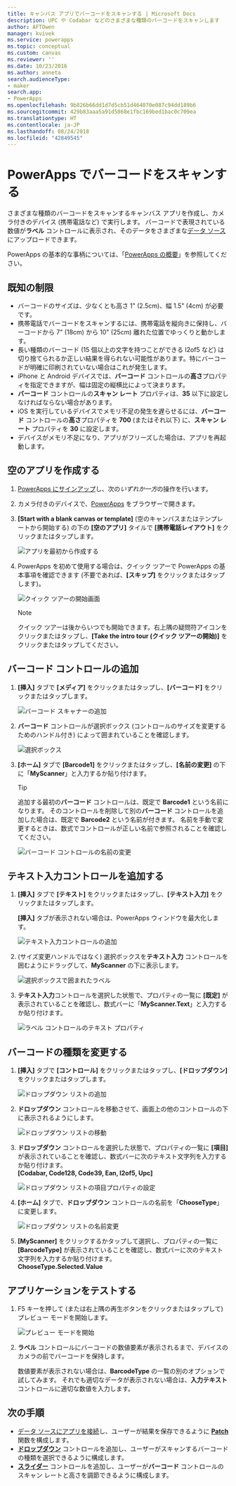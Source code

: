 ```yaml
---
title: キャンバス アプリでバーコードをスキャンする | Microsoft Docs
description: UPC や Codabar などのさまざまな種類のバーコードをスキャンします
author: AFTOwen
manager: kvivek
ms.service: powerapps
ms.topic: conceptual
ms.custom: canvas
ms.reviewer: ''
ms.date: 10/23/2016
ms.author: anneta
search.audienceType:
- maker
search.app:
- PowerApps
ms.openlocfilehash: 9b826b66dd1d7d5cb51d464070e087c94dd189b6
ms.sourcegitcommit: 429b83aaa5a91d5868e1fbc169bed1bac0c709ea
ms.translationtype: HT
ms.contentlocale: ja-JP
ms.lasthandoff: 08/24/2018
ms.locfileid: "42849545"
---
```

# <a name="scan-a-barcode-in-powerapps"></a>PowerApps でバーコードをスキャンする

さまざまな種類のバーコードをスキャンするキャンバス アプリを作成し、カメラ付きのデバイス (携帯電話など) で実行します。 バーコードで表現されている数値が**ラベル** コントロールに表示され、そのデータをさまざまな[データ ソース](connections-list.md)にアップロードできます。

PowerApps の基本的な事柄については、「[PowerApps の概要](getting-started.md)」を参照してください。

## <a name="known-limitations"></a>既知の制限

* バーコードのサイズは、少なくとも高さ 1" (2.5cm)、幅 1.5" (4cm) が必要です。
* 携帯電話でバーコードをスキャンするには、携帯電話を縦向きに保持し、バーコードから 7" (18cm) から 10" (25cm) 離れた位置でゆっくりと動かします。
* 長い種類のバーコード (15 個以上の文字を持つことができる I2of5 など) は切り捨てられるか正しい結果を得られない可能性があります。特にバーコードが明確に印刷されていない場合はこれが発生します。
* iPhone と Android デバイスでは、**バーコード** コントロールの**高さ**プロパティを指定できますが、幅は固定の縦横比によって決まります。
* **バーコード** コントロールの**スキャン レート** プロパティは、**35** 以下に設定しなければならない場合があります。
* iOS を実行しているデバイスでメモリ不足の発生を遅らせるには、**バーコード** コントロールの**高さ**プロパティを **700** (またはそれ以下) に、**スキャン レート** プロパティを **30** に設定します。
* デバイスがメモリ不足になり、アプリがフリーズした場合は、アプリを再起動します。

## <a name="create-a-blank-app"></a>空のアプリを作成する
1. [PowerApps にサインアップ](../signup-for-powerapps.md)し、次の*いずれか一方*の操作を行います。

2. カメラ付きのデバイスで、[PowerApps](https://create.powerapps.com) をブラウザーで開きます。

3. **[Start with a blank canvas or template]** (空のキャンバスまたはテンプレートから開始する) の下の **[空のアプリ]** タイルで **[携帯電話レイアウト]** をクリックまたはタップします。

    ![アプリを最初から作成する](./media/scan-barcode/create-from-blank.png)

4. PowerApps を初めて使用する場合は、クイック ツアーで PowerApps の基本事項を確認できます (不要であれば、**[スキップ]** をクリックまたはタップします)。

    ![クイック ツアーの開始画面](./media/scan-barcode/quick-tour.png)

    > [!NOTE]
   > クイック ツアーは後からいつでも開始できます。右上隅の疑問符アイコンをクリックまたはタップし、**[Take the intro tour (クイック ツアーの開始)]** をクリックまたはタップしてください。

## <a name="add-a-barcode-control"></a>バーコード コントロールの追加
1. **[挿入]** タブで **[メディア]** をクリックまたはタップし、**[バーコード]** をクリックまたはタップします。

    ![バーコード スキャナーの追加](./media/scan-barcode/add-scanner.png)

2. **バーコード** コントロールが選択ボックス (コントロールのサイズを変更するためのハンドル付き) によって囲まれていることを確認します。

    ![選択ボックス](./media/scan-barcode/selection-box.png)

3. **[ホーム]** タブで **[Barcode1]** をクリックまたはタップし、**[名前の変更]** の下に「**MyScanner**」と入力するか貼り付けます。

    > [!TIP]
   > 追加する最初の**バーコード** コントロールは、既定で **Barcode1** という名前になります。 そのコントロールを削除して別の**バーコード** コントロールを追加した場合は、既定で **Barcode2** という名前が付きます。 名前を手動で変更するときは、数式でコントロールが正しい名前で参照されることを確認してください。

    ![バーコード コントロールの名前の変更](./media/scan-barcode/rename-barcode.png)

## <a name="add-a-text-input-control"></a>テキスト入力コントロールを追加する
1. **[挿入]** タブで **[テキスト]** をクリックまたはタップし、**[テキスト入力]** をクリックまたはタップします。

    **[挿入]** タブが表示されない場合は、PowerApps ウィンドウを最大化します。

    ![テキスト入力コントロールの追加](./media/scan-barcode/add-text-input.png)

2. (サイズ変更ハンドルではなく) 選択ボックスを**テキスト入力** コントロールを囲むようにドラッグして、**MyScanner** の下に表示します。

    ![選択ボックスで囲まれたラベル](./media/scan-barcode/move-input-text.png)

3. **テキスト入力**コントロールを選択した状態で、プロパティの一覧に **[既定]** が表示されていることを確認し、数式バーに「**MyScanner.Text**」と入力するか貼り付けます。

    ![ラベル コントロールのテキスト プロパティ](./media/scan-barcode/default-text.png)

## <a name="change-the-barcode-type"></a>バーコードの種類を変更する
1. **[挿入]** タブで **[コントロール]** をクリックまたはタップし、**[ドロップダウン]** をクリックまたはタップします。

    ![ドロップダウン リストの追加](./media/scan-barcode/insert-dropdown.png)

2. **ドロップダウン** コントロールを移動させて、画面上の他のコントロールの下に表示されるようにします。

    ![ドロップダウン リストの移動](./media/scan-barcode/move-dropdown.png)

3. **ドロップダウン** コントロールを選択した状態で、プロパティの一覧に **[項目]** が表示されていることを確認し、数式バーに次のテキスト文字列を入力するか貼り付けます。<br>
    **[Codabar, Code128, Code39, Ean, I2of5, Upc]**

    ![ドロップダウン リストの項目プロパティの設定](./media/scan-barcode/items-property.png)

4. **[ホーム]** タブで、**ドロップダウン** コントロールの名前を「**ChooseType**」に変更します。

    ![ドロップダウン リストの名前変更](./media/scan-barcode/rename-dropdown.png)

5. **[MyScanner]** をクリックするかタップして選択し、プロパティの一覧に **[BarcodeType]** が表示されていることを確認し、数式バーに次のテキスト文字列を入力するか貼り付けます。<br>
    **ChooseType.Selected.Value**

## <a name="test-the-app"></a>アプリケーションをテストする
1. F5 キーを押して (または右上隅の再生ボタンをクリックまたはタップして) プレビュー モードを開始します。

    ![プレビュー モードを開始](./media/scan-barcode/open-preview.png)

2. **ラベル** コントロールにバーコードの数値要素が表示されるまで、デバイスのカメラの前でバーコードを保持します。

    数値要素が表示されない場合は、**BarcodeType** の一覧の別のオプションで試してみます。 それでも適切なデータが表示されない場合は、**入力テキスト** コントロールに適切な数値を入力します。

## <a name="next-steps"></a>次の手順
* [データ ソースにアプリを接続](add-data-connection.md)し、ユーザーが結果を保存できるように **[Patch](functions/function-patch.md)** 関数を構成します。
* **[ドロップダウン](controls/control-drop-down.md)** コントロールを追加し、ユーザーがスキャンするバーコードの種類を選択できるように構成します。
* **[スライダー](controls/control-slider.md)**  コントロールを追加し、ユーザーが**バーコード** コントロールのスキャン レートと高さを調節できるように構成します。
